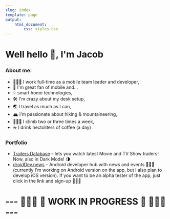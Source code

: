 ```yaml
---
slug: index
template: page
output:
    html_document:
        css: styles.css
---
```


<style>
    h1 {
        border-bottom-width: 0px;
    }
</style>

<h1>Well hello 👋, I'm Jacob</h1>

### About me:

- 👨🏼‍💻 I work full-time as a mobile team leader and developer,
- 📱 I'm great fan of mobile and...
- 💡 smart home technologies,
- 🛠 I'm crazy about my desk setup,
- 🌏 I travel as much as I can,
- 🏔 I'm passionate about hiking & mountaineering,
- 🧗🏼‍♂️ I climb two or three times a week,
- ☕️ I drink hectoliters of coffee (a day)

### Portfolio

- [Trailers Database](https://apps.apple.com/pl/app/trailers-database/id1393732085) – lets you watch latest Movie and TV Show trailers! Now, also in Dark Mode! 🌗
- [droidDev.news](https://appdistribution.firebase.dev/i/qn7ktSbP) – Android developer hub with news and events 👨🏼‍💻(currently I'm working on Android version on the app, but I also plan to develop iOS version). If you want to be an alpha tester of the app, just click in the link and sign-up 🧑🏼‍🚀


# ---  👷🏼‍♂️ 🚧 WORK IN PROGRESS 🚧 👷🏼‍♂️ ---